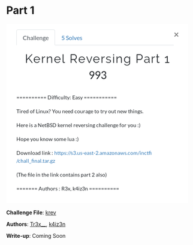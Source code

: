 # Part 1
![picture](part1.png)  


**Challenge File**: [krev](https://s3.us-east-2.amazonaws.com/inctfi/chall_final.tar.gz)  

**Authors**: [Tr3x__](https://twitter.com/Tr3x__), [k4iz3n](https://twitter.com/akulpillai)

**Write-up**:
Coming Soon
